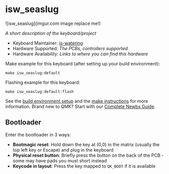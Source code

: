 # isw_seaslug

![isw_seaslug](imgur.com image replace me!)

*A short description of the keyboard/project*

* Keyboard Maintainer: [is-watering](https://github.com/is-watering)
* Hardware Supported: *The PCBs, controllers supported*
* Hardware Availability: *Links to where you can find this hardware*

Make example for this keyboard (after setting up your build environment):

    make isw_seaslug:default

Flashing example for this keyboard:

    make isw_seaslug:default:flash

See the [build environment setup](https://docs.qmk.fm/#/getting_started_build_tools) and the [make instructions](https://docs.qmk.fm/#/getting_started_make_guide) for more information. Brand new to QMK? Start with our [Complete Newbs Guide](https://docs.qmk.fm/#/newbs).

## Bootloader

Enter the bootloader in 3 ways:

* **Bootmagic reset**: Hold down the key at (0,0) in the matrix (usually the top left key or Escape) and plug in the keyboard
* **Physical reset button**: Briefly press the button on the back of the PCB - some may have pads you must short instead
* **Keycode in layout**: Press the key mapped to `QK_BOOT` if it is available
